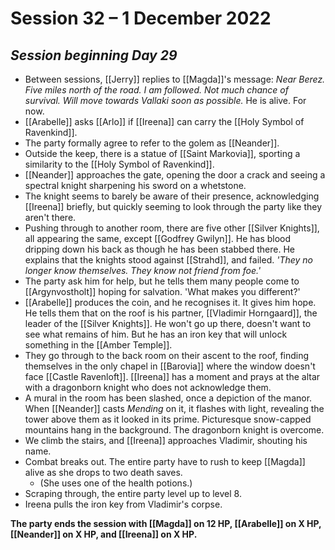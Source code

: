 # Session 32 – 1 December 2022

## *Session beginning Day 29*

- Between sessions, [[Jerry]] replies to [[Magda]]'s message: *Near Berez. Five miles north of the road. I am followed. Not much chance of survival. Will move towards Vallaki soon as possible.* He is alive. For now.
- [[Arabelle]] asks [[Arlo]] if [[Ireena]] can carry the [[Holy Symbol of Ravenkind]].
- The party formally agree to refer to the golem as [[Neander]].
- Outside the keep, there is a statue of [[Saint Markovia]], sporting a similarity to the [[Holy Symbol of Ravenkind]].
- [[Neander]] approaches the gate, opening the door a crack and seeing a spectral knight sharpening his sword on a whetstone.
- The knight seems to barely be aware of their presence, acknowledging [[Ireena]] briefly, but quickly seeming to look through the party like they aren't there.
- Pushing through to another room, there are five other [[Silver Knights]], all appearing the same, except [[Godfrey Gwilyn]]. He has blood dripping down his back as though he has been stabbed there. He explains that the knights stood against [[Strahd]], and failed. *'They no longer know themselves. They know not friend from foe.'*
- The party ask him for help, but he tells them many people come to [[Argynvostholt]] hoping for salvation. 'What makes you different?'
- [[Arabelle]] produces the coin, and he recognises it. It gives him hope. He tells them that on the roof is his partner, [[Vladimir Horngaard]], the leader of the [[Silver Knights]]. He won't go up there, doesn't want to see what remains of him. But he has an iron key that will unlock something in the [[Amber Temple]].
- They go through to the back room on their ascent to the roof, finding themselves in the only chapel in [[Barovia]] where the window doesn't face [[Castle Ravenloft]]. [[Ireena]] has a moment and prays at the altar with a dragonborn knight who does not acknowledge them.
- A mural in the room has been slashed, once a depiction of the manor. When [[Neander]] casts *Mending* on it, it flashes with light, revealing the tower above them as it looked in its prime. Picturesque snow-capped mountains hang in the background. The dragonborn knight is overcome.
- We climb the stairs, and [[Ireena]] approaches Vladimir, shouting his name.
- Combat breaks out. The entire party have to rush to keep [[Magda]] alive as she drops to two death saves.
	- (She uses one of the health potions.)
- Scraping through, the entire party level up to level 8.
- Ireena pulls the iron key from Vladimir's corpse.

**The party ends the session with [[Magda]] on 12 HP, [[Arabelle]] on X HP, [[Neander]] on X HP, and [[Ireena]] on X HP.**